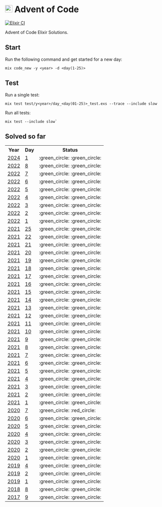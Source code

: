 # <img src="https://adventofcode.com/favicon.png" width=24 alt=":star:"> Advent of Code

[![Elixir CI](https://github.com/wasi0013/advent_of_code/actions/workflows/elixir.yml/badge.svg?branch=master)](https://github.com/wasi0013/advent_of_code/actions/workflows/elixir.yml)

Advent of Code Elixir Solutions.

## Start

Run the following command and get started for a new day: 

    mix code_new -y <year> -d <day(1-25)>

## Test

Run a single test:

    mix test test/y<year>/day_<day(01-25)>_test.exs --trace --include slow

Run all tests:

    mix test --include slow`

## Solved so far

<table>
  <tr>
    <th>Year</th>
    <th>Day</th>
    <th>Status</th>
  </tr>
  
  <tr>
   <td><a href="https://adventofcode.com/2024/day/1">2024</a></td>
   <td><a href='https://github.com/wasi0013/advent_of_code/blob/master/lib/y2024/day_01.ex'> 1</a></td>
   <td> :green_circle: :green_circle: </td>
   
   
   
   </tr>

  <tr>
   <td><a href="https://adventofcode.com/2022/day/8">2022</a></td>
   <td><a href='https://github.com/wasi0013/advent_of_code/blob/master/lib/y2022/day_08.ex'> 8</a></td>
   <td> :green_circle: :green_circle: </td>
   
   
   
   </tr>

  <tr>
   <td><a href="https://adventofcode.com/2022/day/7">2022</a></td>
   <td><a href='https://github.com/wasi0013/advent_of_code/blob/master/lib/y2022/day_07.ex'> 7</a></td>
   <td> :green_circle: :green_circle: </td>
   
   
   
   </tr>

  <tr>
   <td><a href="https://adventofcode.com/2022/day/6">2022</a></td>
   <td><a href='https://github.com/wasi0013/advent_of_code/blob/master/lib/y2022/day_06.ex'> 6</a></td>
   <td> :green_circle: :green_circle: </td>
   
   
   
   </tr>

  <tr>
   <td><a href="https://adventofcode.com/2022/day/5">2022</a></td>
   <td><a href='https://github.com/wasi0013/advent_of_code/blob/master/lib/y2022/day_05.ex'> 5</a></td>
   <td> :green_circle: :green_circle: </td>
   
   
   
   </tr>

  <tr>
   <td><a href="https://adventofcode.com/2022/day/4">2022</a></td>
   <td><a href='https://github.com/wasi0013/advent_of_code/blob/master/lib/y2022/day_04.ex'> 4</a></td>
   <td> :green_circle: :green_circle: </td>
   
   
   
   </tr>

  <tr>
   <td><a href="https://adventofcode.com/2022/day/3">2022</a></td>
   <td><a href='https://github.com/wasi0013/advent_of_code/blob/master/lib/y2022/day_03.ex'> 3</a></td>
   <td> :green_circle: :green_circle: </td>
   
   
   
   </tr>

  <tr>
   <td><a href="https://adventofcode.com/2022/day/2">2022</a></td>
   <td><a href='https://github.com/wasi0013/advent_of_code/blob/master/lib/y2022/day_02.ex'> 2</a></td>
   <td> :green_circle: :green_circle: </td>
   
   
   
   </tr>

  <tr>
   <td><a href="https://adventofcode.com/2022/day/1">2022</a></td>
   <td><a href='https://github.com/wasi0013/advent_of_code/blob/master/lib/y2022/day_01.ex'> 1</a></td>
   <td> :green_circle: :green_circle: </td>
   
   
   
   </tr>

  <tr>
   <td><a href="https://adventofcode.com/2021/day/25">2021</a></td>
   <td><a href='https://github.com/wasi0013/advent_of_code/blob/master/lib/y2021/day_25.ex'> 25</a></td>
   <td> :green_circle: :green_circle: </td>
   
   
   
   </tr>

  <tr>
   <td><a href="https://adventofcode.com/2021/day/22">2021</a></td>
   <td><a href='https://github.com/wasi0013/advent_of_code/blob/master/lib/y2021/day_22.ex'> 22</a></td>
   <td> :green_circle: :green_circle: </td>
   
   
   
   </tr>

  <tr>
   <td><a href="https://adventofcode.com/2021/day/21">2021</a></td>
   <td><a href='https://github.com/wasi0013/advent_of_code/blob/master/lib/y2021/day_21.ex'> 21</a></td>
   <td> :green_circle: :green_circle: </td>
   
   
   
   </tr>

  <tr>
   <td><a href="https://adventofcode.com/2021/day/20">2021</a></td>
   <td><a href='https://github.com/wasi0013/advent_of_code/blob/master/lib/y2021/day_20.ex'> 20</a></td>
   <td> :green_circle: :green_circle: </td>
   
   
   
   </tr>

  <tr>
   <td><a href="https://adventofcode.com/2021/day/19">2021</a></td>
   <td><a href='https://github.com/wasi0013/advent_of_code/blob/master/lib/y2021/day_19.ex'> 19</a></td>
   <td> :green_circle: :green_circle: </td>
   
   
   
   </tr>

  <tr>
   <td><a href="https://adventofcode.com/2021/day/18">2021</a></td>
   <td><a href='https://github.com/wasi0013/advent_of_code/blob/master/lib/y2021/day_18.ex'> 18</a></td>
   <td> :green_circle: :green_circle: </td>
   
   
   
   </tr>

  <tr>
   <td><a href="https://adventofcode.com/2021/day/17">2021</a></td>
   <td><a href='https://github.com/wasi0013/advent_of_code/blob/master/lib/y2021/day_17.ex'> 17</a></td>
   <td> :green_circle: :green_circle: </td>
   
   
   
   </tr>

  <tr>
   <td><a href="https://adventofcode.com/2021/day/16">2021</a></td>
   <td><a href='https://github.com/wasi0013/advent_of_code/blob/master/lib/y2021/day_16.ex'> 16</a></td>
   <td> :green_circle: :green_circle: </td>
   
   
   
   </tr>

  <tr>
   <td><a href="https://adventofcode.com/2021/day/15">2021</a></td>
   <td><a href='https://github.com/wasi0013/advent_of_code/blob/master/lib/y2021/day_15.ex'> 15</a></td>
   <td> :green_circle: :green_circle: </td>
   
   
   
   </tr>

  <tr>
   <td><a href="https://adventofcode.com/2021/day/14">2021</a></td>
   <td><a href='https://github.com/wasi0013/advent_of_code/blob/master/lib/y2021/day_14.ex'> 14</a></td>
   <td> :green_circle: :green_circle: </td>
   
   
   
   </tr>

  <tr>
   <td><a href="https://adventofcode.com/2021/day/13">2021</a></td>
   <td><a href='https://github.com/wasi0013/advent_of_code/blob/master/lib/y2021/day_13.ex'> 13</a></td>
   <td> :green_circle: :green_circle: </td>
   
   
   
   </tr>

  <tr>
   <td><a href="https://adventofcode.com/2021/day/12">2021</a></td>
   <td><a href='https://github.com/wasi0013/advent_of_code/blob/master/lib/y2021/day_12.ex'> 12</a></td>
   <td> :green_circle: :green_circle: </td>
   
   
   
   </tr>

  <tr>
   <td><a href="https://adventofcode.com/2021/day/11">2021</a></td>
   <td><a href='https://github.com/wasi0013/advent_of_code/blob/master/lib/y2021/day_11.ex'> 11</a></td>
   <td> :green_circle: :green_circle: </td>
   
   
   
   </tr>

  <tr>
   <td><a href="https://adventofcode.com/2021/day/10">2021</a></td>
   <td><a href='https://github.com/wasi0013/advent_of_code/blob/master/lib/y2021/day_10.ex'> 10</a></td>
   <td> :green_circle: :green_circle: </td>
   
   
   
   </tr>

  <tr>
   <td><a href="https://adventofcode.com/2021/day/9">2021</a></td>
   <td><a href='https://github.com/wasi0013/advent_of_code/blob/master/lib/y2021/day_09.ex'> 9</a></td>
   <td> :green_circle: :green_circle: </td>
   
   
   
   </tr>

  <tr>
   <td><a href="https://adventofcode.com/2021/day/8">2021</a></td>
   <td><a href='https://github.com/wasi0013/advent_of_code/blob/master/lib/y2021/day_08.ex'> 8</a></td>
   <td> :green_circle: :green_circle: </td>
   
   
   
   </tr>

  <tr>
   <td><a href="https://adventofcode.com/2021/day/7">2021</a></td>
   <td><a href='https://github.com/wasi0013/advent_of_code/blob/master/lib/y2021/day_07.ex'> 7</a></td>
   <td> :green_circle: :green_circle: </td>
   
   
   
   </tr>

  <tr>
   <td><a href="https://adventofcode.com/2021/day/6">2021</a></td>
   <td><a href='https://github.com/wasi0013/advent_of_code/blob/master/lib/y2021/day_06.ex'> 6</a></td>
   <td> :green_circle: :green_circle: </td>
   
   
   
   </tr>

  <tr>
   <td><a href="https://adventofcode.com/2021/day/5">2021</a></td>
   <td><a href='https://github.com/wasi0013/advent_of_code/blob/master/lib/y2021/day_05.ex'> 5</a></td>
   <td> :green_circle: :green_circle: </td>
   
   
   
   </tr>

  <tr>
   <td><a href="https://adventofcode.com/2021/day/4">2021</a></td>
   <td><a href='https://github.com/wasi0013/advent_of_code/blob/master/lib/y2021/day_04.ex'> 4</a></td>
   <td> :green_circle: :green_circle: </td>
   
   
   
   </tr>

  <tr>
   <td><a href="https://adventofcode.com/2021/day/3">2021</a></td>
   <td><a href='https://github.com/wasi0013/advent_of_code/blob/master/lib/y2021/day_03.ex'> 3</a></td>
   <td> :green_circle: :green_circle: </td>
   
   
   
   </tr>

  <tr>
   <td><a href="https://adventofcode.com/2021/day/2">2021</a></td>
   <td><a href='https://github.com/wasi0013/advent_of_code/blob/master/lib/y2021/day_02.ex'> 2</a></td>
   <td> :green_circle: :green_circle: </td>
   
   
   
   </tr>

  <tr>
   <td><a href="https://adventofcode.com/2021/day/1">2021</a></td>
   <td><a href='https://github.com/wasi0013/advent_of_code/blob/master/lib/y2021/day_01.ex'> 1</a></td>
   <td> :green_circle: :green_circle: </td>
   
   
   
   </tr>

  <tr>
   <td><a href="https://adventofcode.com/2020/day/7">2020</a></td>
   <td><a href='https://github.com/wasi0013/advent_of_code/blob/master/lib/y2020/day_07.ex'> 7</a></td>
   
   
   <td> :green_circle: :red_circle: </td>
   
   </tr>

  <tr>
   <td><a href="https://adventofcode.com/2020/day/6">2020</a></td>
   <td><a href='https://github.com/wasi0013/advent_of_code/blob/master/lib/y2020/day_06.ex'> 6</a></td>
   <td> :green_circle: :green_circle: </td>
   
   
   
   </tr>

  <tr>
   <td><a href="https://adventofcode.com/2020/day/5">2020</a></td>
   <td><a href='https://github.com/wasi0013/advent_of_code/blob/master/lib/y2020/day_05.ex'> 5</a></td>
   <td> :green_circle: :green_circle: </td>
   
   
   
   </tr>

  <tr>
   <td><a href="https://adventofcode.com/2020/day/4">2020</a></td>
   <td><a href='https://github.com/wasi0013/advent_of_code/blob/master/lib/y2020/day_04.ex'> 4</a></td>
   <td> :green_circle: :green_circle: </td>
   
   
   
   </tr>

  <tr>
   <td><a href="https://adventofcode.com/2020/day/3">2020</a></td>
   <td><a href='https://github.com/wasi0013/advent_of_code/blob/master/lib/y2020/day_03.ex'> 3</a></td>
   <td> :green_circle: :green_circle: </td>
   
   
   
   </tr>

  <tr>
   <td><a href="https://adventofcode.com/2020/day/2">2020</a></td>
   <td><a href='https://github.com/wasi0013/advent_of_code/blob/master/lib/y2020/day_02.ex'> 2</a></td>
   <td> :green_circle: :green_circle: </td>
   
   
   
   </tr>

  <tr>
   <td><a href="https://adventofcode.com/2020/day/1">2020</a></td>
   <td><a href='https://github.com/wasi0013/advent_of_code/blob/master/lib/y2020/day_01.ex'> 1</a></td>
   <td> :green_circle: :green_circle: </td>
   
   
   
   </tr>

  <tr>
   <td><a href="https://adventofcode.com/2019/day/4">2019</a></td>
   <td><a href='https://github.com/wasi0013/advent_of_code/blob/master/lib/y2019/day_04.ex'> 4</a></td>
   <td> :green_circle: :green_circle: </td>
   
   
   
   </tr>

  <tr>
   <td><a href="https://adventofcode.com/2019/day/2">2019</a></td>
   <td><a href='https://github.com/wasi0013/advent_of_code/blob/master/lib/y2019/day_02.ex'> 2</a></td>
   <td> :green_circle: :green_circle: </td>
   
   
   
   </tr>

  <tr>
   <td><a href="https://adventofcode.com/2019/day/1">2019</a></td>
   <td><a href='https://github.com/wasi0013/advent_of_code/blob/master/lib/y2019/day_01.ex'> 1</a></td>
   <td> :green_circle: :green_circle: </td>
   
   
   
   </tr>

  <tr>
   <td><a href="https://adventofcode.com/2018/day/8">2018</a></td>
   <td><a href='https://github.com/wasi0013/advent_of_code/blob/master/lib/y2018/day_08.ex'> 8</a></td>
   <td> :green_circle: :green_circle: </td>
   
   
   
   </tr>

  <tr>
   <td><a href="https://adventofcode.com/2017/day/9">2017</a></td>
   <td><a href='https://github.com/wasi0013/advent_of_code/blob/master/lib/y2017/day_09.ex'> 9</a></td>
   <td> :green_circle: :green_circle: </td>
   
   
   
   </tr>

  </tr>

</table>